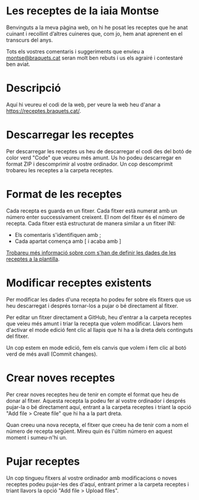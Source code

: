 # Les receptes de la iaia Montse

Benvinguts a la meva pàgina web, on hi he posat les receptes que he anat cuinant i recollint d’altres cuineres que, com jo, hem anat aprenent en el transcurs del anys.

Tots els vostres comentaris i suggeriments que envieu a <a href="mailto: montse@braquets.cat">montse@braquets.cat</a> seran molt ben rebuts i us els agrairé i contestaré ben aviat.

# Descripció

Aquí hi veureu el codi de la web, per veure la web heu d'anar a <a href="https://receptes.braquets.cat/" target="_blank">https://receptes.braquets.cat/</a>.

# Descarregar les receptes

Per descarregar les receptes us heu de descarregar el codi des del botó de color verd "Code" que veureu més amunt. Us ho podeu descarregar en format ZIP i descomprimir al vostre ordinador. Un cop descomprimit trobareu les receptes a la carpeta receptes.

# Format de les receptes

Cada recepta es guarda en un fitxer. Cada fitxer està numerat amb un número enter successivament creixent. El nom del fitxer és el número de recepta. Cada fitxer està estructurat de manera similar a un fitxer INI:

- Els comentaris s'identifiquen amb ;
- Cada apartat comença amb [ i acaba amb ]

<a href="receptes/plantilla.txt">Trobareu més informació sobre com s'han de definir les dades de les receptes a la plantilla</a>.

# Modificar receptes existents

Per modificar les dades d'una recepta ho podeu fer sobre els fitxers que us heu descarregat i després tornar-los a pujar o bé directament al fitxer.

Per editar un fitxer directament a GitHub, heu d'entrar a la carpeta receptes que veieu més amunt i triar la recepta que volem modificar. Llavors hem d'activar el mode edició fent clic al llapis que hi ha a la dreta dels continguts del fitxer.

Un cop estem en mode edició, fem els canvis que volem i fem clic al botó verd de més avall (Commit changes).

# Crear noves receptes

Per crear noves receptes heu de tenir en compte el format que heu de donar al fitxer. Aquesta recepta la podeu fer al vostre ordinador i després pujar-la o bé directament aquí, entrant a la carpeta receptes i triant la opció "Add file > Create file" que hi ha a la part dreta.

Quan creeu una nova recepta, el fitxer que creeu ha de tenir com a nom el número de recepta següent. Mireu quin és l'últim número en aquest moment i sumeu-n'hi un.

# Pujar receptes

Un cop tingueu fitxers al vostre ordinador amb modificacions o noves receptes podeu pujar-les des d'aquí, entrant primer a la carpeta receptes i triant llavors la opció "Add file > Upload files".
